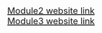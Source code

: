 <!DOCTYPE>
<html>
<head>
  
  
</head>
<body>
<a style="font-size:20px;" href="https://mariemdias.github.io/coursera-test/module2-solution/index.html">Module2 website link</a><br>
<a style="font-size:20px;" href="https://mariemdias.github.io/coursera-test/module3-solution/boot.html">Module3 website link</a>
</body>
</html>

